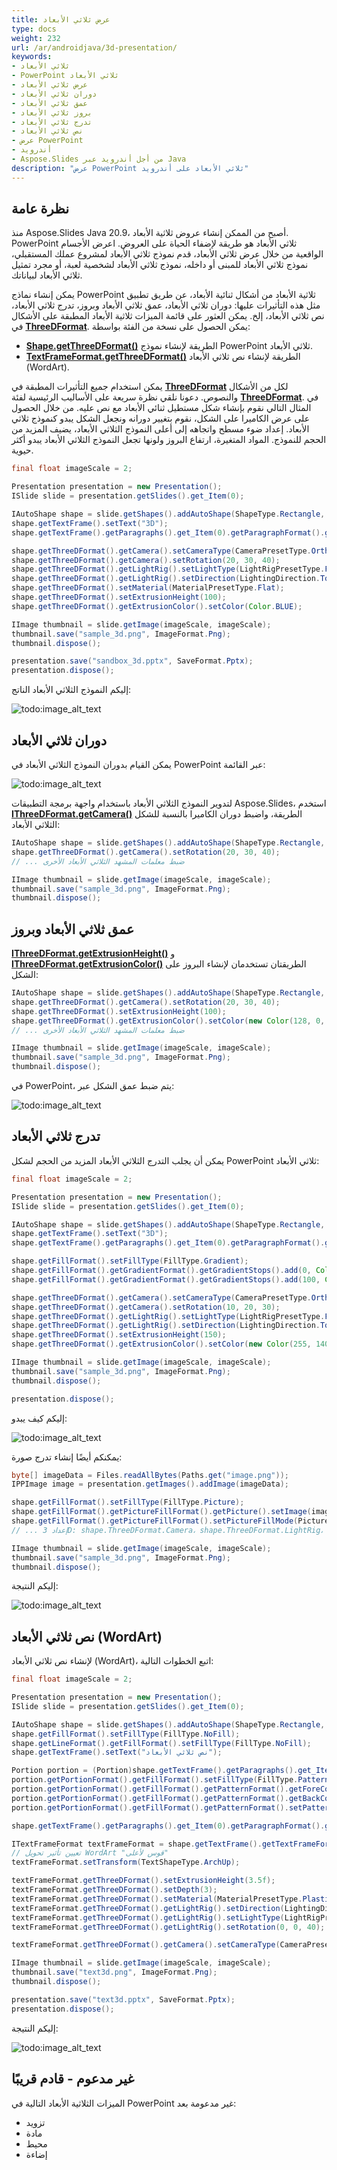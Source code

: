 ```yaml
---
title: عرض ثلاثي الأبعاد
type: docs
weight: 232
url: /ar/androidjava/3d-presentation/
keywords:
- ثلاثي الأبعاد
- PowerPoint ثلاثي الأبعاد
- عرض ثلاثي الأبعاد
- دوران ثلاثي الأبعاد
- عمق ثلاثي الأبعاد
- بروز ثلاثي الأبعاد
- تدرج ثلاثي الأبعاد
- نص ثلاثي الأبعاد
- عرض PowerPoint
- أندرويد
- Aspose.Slides من أجل أندرويد عبر Java
description: "عرض PowerPoint ثلاثي الأبعاد على أندرويد"
---
```


## نظرة عامة
منذ Aspose.Slides Java 20.9، أصبح من الممكن إنشاء عروض ثلاثية الأبعاد. PowerPoint ثلاثي الأبعاد هو طريقة لإضفاء الحياة على العروض. اعرض الأجسام الواقعية 
من خلال عرض ثلاثي الأبعاد، قدم نموذج ثلاثي الأبعاد لمشروع عملك المستقبلي، نموذج ثلاثي الأبعاد للمبنى أو داخله، نموذج ثلاثي الأبعاد لشخصية لعبة، 
أو مجرد تمثيل ثلاثي الأبعاد لبياناتك.

يمكن إنشاء نماذج PowerPoint ثلاثية الأبعاد من أشكال ثنائية الأبعاد، عن طريق تطبيق مثل هذه التأثيرات عليها: دوران ثلاثي الأبعاد، عمق ثلاثي الأبعاد وبروز، تدرج ثلاثي الأبعاد، نص ثلاثي الأبعاد، إلخ. 
يمكن العثور على قائمة الميزات ثلاثية الأبعاد المطبقة على الأشكال في **[ThreeDFormat](https://reference.aspose.com/slides/androidjava/com.aspose.slides/ThreeDFormat)**.
يمكن الحصول على نسخة من الفئة بواسطة:
 
- **[Shape.getThreeDFormat()](https://reference.aspose.com/slides/androidjava/com.aspose.slides/Shape#getThreeDFormat--)** الطريقة لإنشاء نموذج PowerPoint ثلاثي الأبعاد.
- **[TextFrameFormat.getThreeDFormat()](https://reference.aspose.com/slides/androidjava/com.aspose.slides/TextFrameFormat#getThreeDFormat--)** الطريقة لإنشاء نص ثلاثي الأبعاد
(WordArt).

يمكن استخدام جميع التأثيرات المطبقة في **[ThreeDFormat](https://reference.aspose.com/slides/androidjava/com.aspose.slides/ThreeDFormat)** لكل من الأشكال والنصوص.
دعونا نلقي نظرة سريعة على الأساليب الرئيسية لفئة **[ThreeDFormat](https://reference.aspose.com/slides/androidjava/com.aspose.slides/ThreeDFormat)**. في المثال التالي
نقوم بإنشاء شكل مستطيل ثنائي الأبعاد مع نص عليه. من خلال الحصول على عرض الكاميرا على الشكل، نقوم بتغيير دورانه ونجعل الشكل يبدو كنموذج ثلاثي الأبعاد. إعداد ضوء مسطح 
واتجاهه إلى أعلى النموذج الثلاثي الأبعاد، يضيف المزيد من الحجم للنموذج. المواد المتغيرة، ارتفاع البروز ولونها تجعل النموذج الثلاثي الأبعاد يبدو أكثر حيوية.  
``` java 
final float imageScale = 2;

Presentation presentation = new Presentation();
ISlide slide = presentation.getSlides().get_Item(0);

IAutoShape shape = slide.getShapes().addAutoShape(ShapeType.Rectangle, 200, 150, 200, 200);
shape.getTextFrame().setText("3D");
shape.getTextFrame().getParagraphs().get_Item(0).getParagraphFormat().getDefaultPortionFormat().setFontHeight(64);

shape.getThreeDFormat().getCamera().setCameraType(CameraPresetType.OrthographicFront);
shape.getThreeDFormat().getCamera().setRotation(20, 30, 40);
shape.getThreeDFormat().getLightRig().setLightType(LightRigPresetType.Flat);
shape.getThreeDFormat().getLightRig().setDirection(LightingDirection.Top);
shape.getThreeDFormat().setMaterial(MaterialPresetType.Flat);
shape.getThreeDFormat().setExtrusionHeight(100);
shape.getThreeDFormat().getExtrusionColor().setColor(Color.BLUE);

IImage thumbnail = slide.getImage(imageScale, imageScale);
thumbnail.save("sample_3d.png", ImageFormat.Png);
thumbnail.dispose();

presentation.save("sandbox_3d.pptx", SaveFormat.Pptx);
presentation.dispose();
```

إليكم النموذج الثلاثي الأبعاد الناتج:

![todo:image_alt_text](img_01_01.png)

## دوران ثلاثي الأبعاد
يمكن القيام بدوران النموذج الثلاثي الأبعاد في PowerPoint عبر القائمة:

![todo:image_alt_text](img_02_01.png)

لتدوير النموذج الثلاثي الأبعاد باستخدام واجهة برمجة التطبيقات Aspose.Slides، استخدم **[IThreeDFormat.getCamera()](https://reference.aspose.com/slides/androidjava/com.aspose.slides/ThreeDFormat#getCamera--)**
الطريقة، واضبط دوران الكاميرا بالنسبة للشكل الثلاثي الأبعاد:

``` java
IAutoShape shape = slide.getShapes().addAutoShape(ShapeType.Rectangle, 200, 150, 200, 200);
shape.getThreeDFormat().getCamera().setRotation(20, 30, 40);
// ... ضبط معلمات المشهد الثلاثي الأبعاد الأخرى

IImage thumbnail = slide.getImage(imageScale, imageScale);
thumbnail.save("sample_3d.png", ImageFormat.Png);
thumbnail.dispose();
```

## عمق ثلاثي الأبعاد وبروز
**[IThreeDFormat.getExtrusionHeight()](https://reference.aspose.com/slides/androidjava/com.aspose.slides/ThreeDFormat#getExtrusionHeight--)**
و **[IThreeDFormat.getExtrusionColor()](https://reference.aspose.com/slides/androidjava/com.aspose.slides/ThreeDFormat#getExtrusionColor--)** الطريقتان
تستخدمان لإنشاء البروز على الشكل:

``` java
IAutoShape shape = slide.getShapes().addAutoShape(ShapeType.Rectangle, 200, 150, 200, 200);
shape.getThreeDFormat().getCamera().setRotation(20, 30, 40);
shape.getThreeDFormat().setExtrusionHeight(100);
shape.getThreeDFormat().getExtrusionColor().setColor(new Color(128, 0, 128));
// ... ضبط معلمات المشهد الثلاثي الأبعاد الأخرى

IImage thumbnail = slide.getImage(imageScale, imageScale);
thumbnail.save("sample_3d.png", ImageFormat.Png);
thumbnail.dispose();
```

في PowerPoint، يتم ضبط عمق الشكل عبر:

![todo:image_alt_text](img_02_02.png)

## تدرج ثلاثي الأبعاد
يمكن أن يجلب التدرج الثلاثي الأبعاد المزيد من الحجم لشكل PowerPoint ثلاثي الأبعاد:

``` java
final float imageScale = 2;

Presentation presentation = new Presentation();
ISlide slide = presentation.getSlides().get_Item(0);

IAutoShape shape = slide.getShapes().addAutoShape(ShapeType.Rectangle, 200, 150, 250, 250);
shape.getTextFrame().setText("3D");
shape.getTextFrame().getParagraphs().get_Item(0).getParagraphFormat().getDefaultPortionFormat().setFontHeight(64);

shape.getFillFormat().setFillType(FillType.Gradient);
shape.getFillFormat().getGradientFormat().getGradientStops().add(0, Color.BLUE);
shape.getFillFormat().getGradientFormat().getGradientStops().add(100, Color.ORANGE);

shape.getThreeDFormat().getCamera().setCameraType(CameraPresetType.OrthographicFront);
shape.getThreeDFormat().getCamera().setRotation(10, 20, 30);
shape.getThreeDFormat().getLightRig().setLightType(LightRigPresetType.Flat);
shape.getThreeDFormat().getLightRig().setDirection(LightingDirection.Top);
shape.getThreeDFormat().setExtrusionHeight(150);
shape.getThreeDFormat().getExtrusionColor().setColor(new Color(255, 140, 0));

IImage thumbnail = slide.getImage(imageScale, imageScale);
thumbnail.save("sample_3d.png", ImageFormat.Png);
thumbnail.dispose();

presentation.dispose();
```

إليكم كيف يبدو:

![todo:image_alt_text](img_02_03.png)

يمكنكم أيضًا إنشاء تدرج صورة:
``` java
byte[] imageData = Files.readAllBytes(Paths.get("image.png"));
IPPImage image = presentation.getImages().addImage(imageData);

shape.getFillFormat().setFillType(FillType.Picture);
shape.getFillFormat().getPictureFillFormat().getPicture().setImage(image);
shape.getFillFormat().getPictureFillFormat().setPictureFillMode(PictureFillMode.Stretch);
// ... إعداد 3D: shape.ThreeDFormat.Camera، shape.ThreeDFormat.LightRig، shape.ThreeDFormat.Extrusion* الخصائص

IImage thumbnail = slide.getImage(imageScale, imageScale);
thumbnail.save("sample_3d.png", ImageFormat.Png);
thumbnail.dispose();
```

إليكم النتيجة:

![todo:image_alt_text](img_02_04.png)

## نص ثلاثي الأبعاد (WordArt)
لإنشاء نص ثلاثي الأبعاد (WordArt)، اتبع الخطوات التالية:
``` java
final float imageScale = 2;

Presentation presentation = new Presentation();
ISlide slide = presentation.getSlides().get_Item(0);

IAutoShape shape = slide.getShapes().addAutoShape(ShapeType.Rectangle, 200, 150, 200, 200);
shape.getFillFormat().setFillType(FillType.NoFill);
shape.getLineFormat().getFillFormat().setFillType(FillType.NoFill);
shape.getTextFrame().setText("نص ثلاثي الأبعاد");

Portion portion = (Portion)shape.getTextFrame().getParagraphs().get_Item(0).getPortions().get_Item(0);
portion.getPortionFormat().getFillFormat().setFillType(FillType.Pattern);
portion.getPortionFormat().getFillFormat().getPatternFormat().getForeColor().setColor(new Color(255, 140, 0));
portion.getPortionFormat().getFillFormat().getPatternFormat().getBackColor().setColor(Color.WHITE);
portion.getPortionFormat().getFillFormat().getPatternFormat().setPatternStyle(PatternStyle.LargeGrid);

shape.getTextFrame().getParagraphs().get_Item(0).getParagraphFormat().getDefaultPortionFormat().setFontHeight(128);

ITextFrameFormat textFrameFormat = shape.getTextFrame().getTextFrameFormat();
// تعيين تأثير تحويل WordArt "قوس لأعلى"
textFrameFormat.setTransform(TextShapeType.ArchUp);

textFrameFormat.getThreeDFormat().setExtrusionHeight(3.5f);
textFrameFormat.getThreeDFormat().setDepth(3);
textFrameFormat.getThreeDFormat().setMaterial(MaterialPresetType.Plastic);
textFrameFormat.getThreeDFormat().getLightRig().setDirection(LightingDirection.Top);
textFrameFormat.getThreeDFormat().getLightRig().setLightType(LightRigPresetType.Balanced);
textFrameFormat.getThreeDFormat().getLightRig().setRotation(0, 0, 40);

textFrameFormat.getThreeDFormat().getCamera().setCameraType(CameraPresetType.PerspectiveContrastingRightFacing);

IImage thumbnail = slide.getImage(imageScale, imageScale);
thumbnail.save("text3d.png", ImageFormat.Png);
thumbnail.dispose();

presentation.save("text3d.pptx", SaveFormat.Pptx);
presentation.dispose();
```

إليكم النتيجة:

![todo:image_alt_text](img_02_05.png)

## غير مدعوم - قادم قريبًا
الميزات الثلاثية الأبعاد التالية في PowerPoint غير مدعومة بعد: 
- تزويد
- مادة
- محيط
- إضاءة